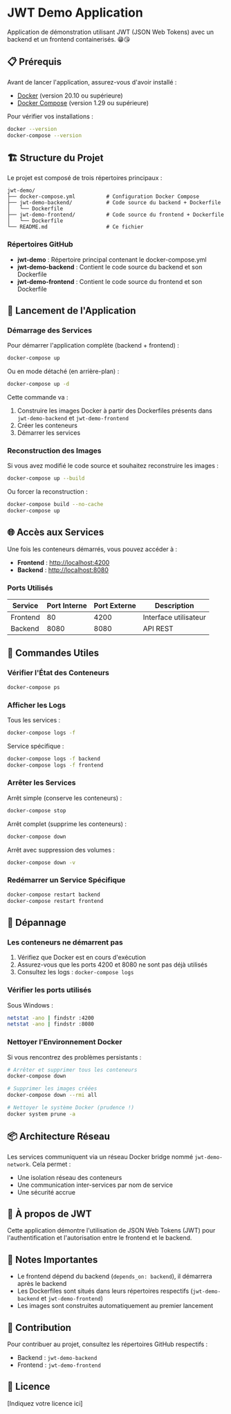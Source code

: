 # JWT Demo Application

Application de démonstration utilisant JWT (JSON Web Tokens) avec un backend et un frontend containerisés.
😁😘


## 📋 Prérequis

Avant de lancer l'application, assurez-vous d'avoir installé :

- [Docker](https://docs.docker.com/get-docker/) (version 20.10 ou supérieure)
- [Docker Compose](https://docs.docker.com/compose/install/) (version 1.29 ou supérieure)

Pour vérifier vos installations :
```bash
docker --version
docker-compose --version
```

## 🏗️ Structure du Projet

Le projet est composé de trois répertoires principaux :

```
jwt-demo/
├── docker-compose.yml          # Configuration Docker Compose
├── jwt-demo-backend/           # Code source du backend + Dockerfile
│   └── Dockerfile
├── jwt-demo-frontend/          # Code source du frontend + Dockerfile
│   └── Dockerfile
└── README.md                   # Ce fichier
```

### Répertoires GitHub

- **jwt-demo** : Répertoire principal contenant le docker-compose.yml
- **jwt-demo-backend** : Contient le code source du backend et son Dockerfile
- **jwt-demo-frontend** : Contient le code source du frontend et son Dockerfile

## 🚀 Lancement de l'Application

### Démarrage des Services

Pour démarrer l'application complète (backend + frontend) :

```bash
docker-compose up
```

Ou en mode détaché (en arrière-plan) :

```bash
docker-compose up -d
```

Cette commande va :
1. Construire les images Docker à partir des Dockerfiles présents dans `jwt-demo-backend` et `jwt-demo-frontend`
2. Créer les conteneurs
3. Démarrer les services

### Reconstruction des Images

Si vous avez modifié le code source et souhaitez reconstruire les images :

```bash
docker-compose up --build
```

Ou forcer la reconstruction :

```bash
docker-compose build --no-cache
docker-compose up
```

## 🌐 Accès aux Services

Une fois les conteneurs démarrés, vous pouvez accéder à :

- **Frontend** : [http://localhost:4200](http://localhost:4200)
- **Backend** : [http://localhost:8080](http://localhost:8080)

### Ports Utilisés

| Service  | Port Interne | Port Externe | Description           |
|----------|--------------|--------------|----------------------|
| Frontend | 80           | 4200         | Interface utilisateur |
| Backend  | 8080         | 8080         | API REST              |

## 🔧 Commandes Utiles

### Vérifier l'État des Conteneurs

```bash
docker-compose ps
```

### Afficher les Logs

Tous les services :
```bash
docker-compose logs -f
```

Service spécifique :
```bash
docker-compose logs -f backend
docker-compose logs -f frontend
```

### Arrêter les Services

Arrêt simple (conserve les conteneurs) :
```bash
docker-compose stop
```

Arrêt complet (supprime les conteneurs) :
```bash
docker-compose down
```

Arrêt avec suppression des volumes :
```bash
docker-compose down -v
```

### Redémarrer un Service Spécifique

```bash
docker-compose restart backend
docker-compose restart frontend
```

## 🐛 Dépannage

### Les conteneurs ne démarrent pas

1. Vérifiez que Docker est en cours d'exécution
2. Assurez-vous que les ports 4200 et 8080 ne sont pas déjà utilisés
3. Consultez les logs : `docker-compose logs`

### Vérifier les ports utilisés

Sous Windows :
```bash
netstat -ano | findstr :4200
netstat -ano | findstr :8080
```

### Nettoyer l'Environnement Docker

Si vous rencontrez des problèmes persistants :

```bash
# Arrêter et supprimer tous les conteneurs
docker-compose down

# Supprimer les images créées
docker-compose down --rmi all

# Nettoyer le système Docker (prudence !)
docker system prune -a
```

## 📦 Architecture Réseau

Les services communiquent via un réseau Docker bridge nommé `jwt-demo-network`. Cela permet :
- Une isolation réseau des conteneurs
- Une communication inter-services par nom de service
- Une sécurité accrue

## 🔐 À propos de JWT

Cette application démontre l'utilisation de JSON Web Tokens (JWT) pour l'authentification et l'autorisation entre le frontend et le backend.

## 📝 Notes Importantes

- Le frontend dépend du backend (`depends_on: backend`), il démarrera après le backend
- Les Dockerfiles sont situés dans leurs répertoires respectifs (`jwt-demo-backend` et `jwt-demo-frontend`)
- Les images sont construites automatiquement au premier lancement

## 🤝 Contribution

Pour contribuer au projet, consultez les répertoires GitHub respectifs :
- Backend : `jwt-demo-backend`
- Frontend : `jwt-demo-frontend`

## 📄 Licence

[Indiquez votre licence ici]
